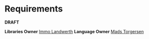 # Requirements

**DRAFT**

**Libraries Owner** [Immo Landwerth](https://github.com/terrajobst)
**Language Owner** [Mads Torgersen](https://github.com/MadsTorgersen)
